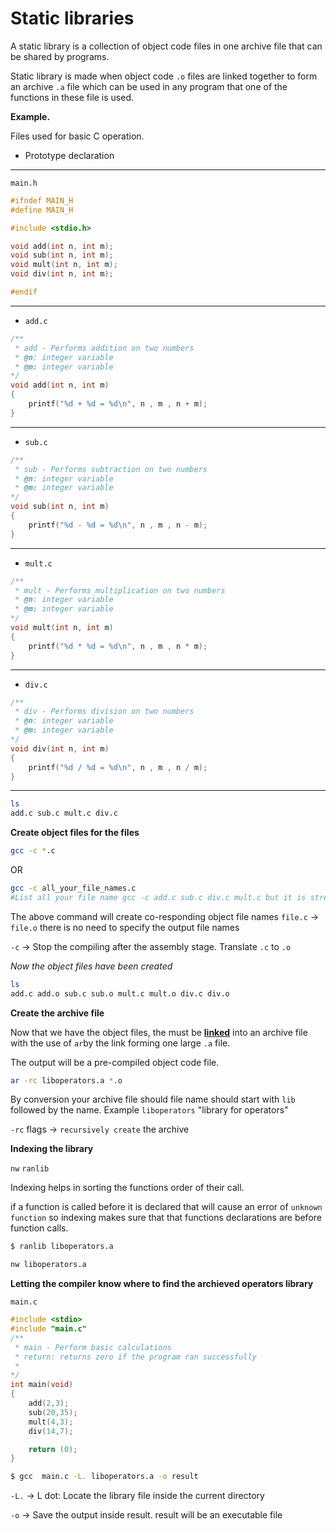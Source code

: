 # Static libraries

A static library is a collection of object code files in one archive file that can be shared by programs.

Static library is made when object code ``.o`` files are linked together to form an archive ``.a`` file which can be used in any program that one of the functions in these file is used.

**Example.** 

Files used for basic C operation.

- Prototype declaration

<hr>

```main.h```

```h
#ifndef MAIN_H
#define MAIN_H

#include <stdio.h>

void add(int n, int m);
void sub(int n, int m);
void mult(int n, int m);
void div(int n, int m);

#endif
```
<hr>

- ``add.c``

```C
/**
 * add - Performs addition on two numbers
 * @n: integer variable
 * @m: integer variable
*/
void add(int n, int m)
{
	printf("%d + %d = %d\n", n , m , n + m);	
}
```

<hr>

- ``sub.c``

```C
/**
 * sub - Performs subtraction on two numbers
 * @n: integer variable
 * @m: integer variable
*/
void sub(int n, int m)
{
	printf("%d - %d = %d\n", n , m , n - m);	
}
```

<hr>


- ``mult.c``

```C
/**
 * mult - Performs multiplication on two numbers
 * @n: integer variable
 * @m: integer variable
*/
void mult(int n, int m)
{
	printf("%d * %d = %d\n", n , m , n * m);	
}
```

<hr>

- ``div.c``

```C
/**
 * div - Performs division on two numbers
 * @n: integer variable
 * @m: integer variable
*/
void div(int n, int m)
{
	printf("%d / %d = %d\n", n , m , n / m);	
}
```

<hr>

```sh
ls
add.c sub.c mult.c div.c
```

**Create object files for the files**

```sh
gcc -c *.c
```

OR

```sh
gcc -c all_your_file_names.c
#List all your file name gcc -c add.c sub.c div.c mult.c but it is stressful
```
The above command will create co-responding object file names ``file.c`` -> ``file.o`` there is no need to specify the output file names

``-c`` -> Stop the compiling after the assembly stage. Translate ``.c`` to ``.o``


*Now the object files have been created*

```sh
ls 
add.c add.o sub.c sub.o mult.c mult.o div.c div.o
```
**Create the archive file**

Now that we have the object files, the must be <b><ins>linked</ins></b> into an archive file with the use of ``ar``by the link forming one large ``.a`` file.

The output will be a pre-compiled object code file.

```sh
ar -rc liboperators.a *.o
```
By conversion your archive file should file name should start with `lib` followed by the name. Example ```liboperators``` "library for operators"

``-rc`` flags -> ``recursively create`` the archive


**Indexing the library**

``nw``
``ranlib``

Indexing helps in sorting the functions order of their call.

if a function is called before it is declared that will cause an error of ```unknown function``` so indexing makes sure that that functions declarations are before function calls.

```sh
$ ranlib liboperators.a
```

```sh
nw liboperators.a
```

**Letting the compiler know where to find the archieved operators library**

```main.c```

```c
#include <stdio>
#include "main.c"
/**
 * main - Perform basic calculations
 * return: returns zero if the program ran successfully
 *
*/
int main(void)
{
	add(2,3);
	sub(20,35);
	mult(4,3);
	div(14,7);

	return (0);
}
```

```sh
$ gcc  main.c -L. liboperators.a -o result 
```

``-L.`` -> L dot: Locate the library file inside the current directory

``-o`` -> Save the output inside result. result will be an executable file 
